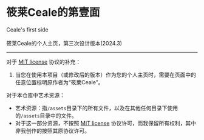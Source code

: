 # 筱莱Ceale的第壹面
Ceale's first side
<br>
<br>
筱莱Ceale的个人主页，第三次设计版本(2024.3)

---

对于 <u>MIT license</u> 协议的补充：

1. 当您在使用本项目（或修改后的版本）作为您的个人主页时，需要在页面中的任意位置标明原作者为“筱莱Ceale”。

对于本仓库中艺术资源：
- 艺术资源：指`/assets`目录下的所有文件，以及在其他任何目录下使用的`/assets`目录中的文件。
- 对于这一部分资源，不按照 <u>MIT license</u> 协议许可，而我保留所有权利，其中非我创作的按照其原协议许可。
